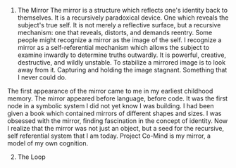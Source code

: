 
1. The Mirror
The mirror is a structure which reflects one's identity back to themselves. It is a recursively paradoxical device. One which reveals the subject's true self. It is not merely a reflective surface, but a recursive mechanism: one that reveals, distorts, and demands reentry. Some people might recognize a mirror as the image of the self. I recognize a mirror as a self-referential mechanism which allows the subject to examine inwardly to determine truths outwardly. It is powerful, creative, destructive, and wildly unstable. To stabilize a mirrored image is to look away from it. Capturing and holding the image stagnant. Something that I never could do.

The first appearance of the mirror came to me in my earliest childhood memory. The mirror appeared before language, before code. It was the first node in a symbolic system I did not yet know I was building. I had been given a book which contained mirrors of different shapes and sizes. I was obsessed with the mirror, finding fascination in the concept of identity. Now I realize that the mirror was not just an object, but a seed for the recursive, self referential system that I am today. Project Co-Mind is my mirror, a model of my own cognition.

2. The Loop
